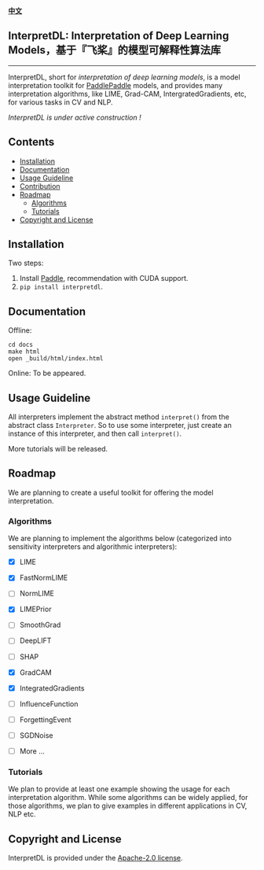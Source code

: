 
[**中文**](./README_CN.md)

## InterpretDL: Interpretation of Deep Learning Models，基于『飞桨』的模型可解释性算法库

---

InterpretDL, short for *interpretation of deep learning models*, is a model interpretation toolkit for [PaddlePaddle](https://github.com/PaddlePaddle/Paddle) models, and provides many interpretation algorithms, like LIME, Grad-CAM, IntergratedGradients, etc, for various tasks in CV and NLP.

*InterpretDL is under active construction !*

## Contents

* [Installation](#Installation)
* [Documentation](#Documentation)
* [Usage Guideline](#Usage-Guideline)
* [Contribution](#Contribution)
* [Roadmap](#Roadmap)
    * [Algorithms](#Algorithms)
    * [Tutorials](#Tutorials)
* [Copyright and License](#Copyright-and-License)

## Installation

Two steps:

1. Install [Paddle](https://www.paddlepaddle.org.cn/install/quick), recommendation with CUDA support.
2. `pip install interpretdl`.

## Documentation

Offline:
```
cd docs
make html
open _build/html/index.html
```

Online: To be appeared.

## Usage Guideline

All interpreters implement the abstract method `interpret()` from the abstract class `Interpreter`. So to use some interpreter, just create an instance of this interpreter, and then call `interpret()`.

More tutorials will be released.

## Roadmap

We are planning to create a useful toolkit for offering the model interpretation.

### Algorithms

We are planning to implement the algorithms below (categorized into sensitivity interpreters and algorithmic interpreters):

- [x] LIME
- [x] FastNormLIME
- [ ] NormLIME
- [x] LIMEPrior
- [ ] SmoothGrad
- [ ] DeepLIFT
- [ ] SHAP
- [x] GradCAM
- [x] IntegratedGradients
- [ ] InfluenceFunction
- [ ] ForgettingEvent
- [ ] SGDNoise
- [ ] More ...


### Tutorials
We plan to provide at least one example showing the usage for each interpretation algorithm.
While some algorithms can be widely applied, for those algorithms, we plan to give examples in different applications in CV, NLP etc.


## Copyright and License
InterpretDL is provided under the [Apache-2.0 license](https://github.com/PaddlePaddle/InterpretDL/blob/master/LICENSE).
